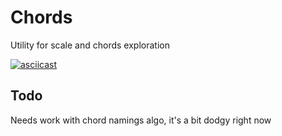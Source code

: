 # Chords

Utility for scale and chords exploration

[![asciicast](https://asciinema.org/a/112240.png)](https://asciinema.org/a/112240?autoplay=1)

## Todo

Needs work with chord namings algo, it's a bit dodgy right now

